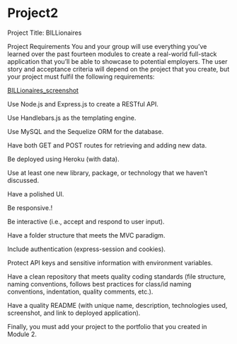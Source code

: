 # Project2

Project Title:
BILLionaires

Project Requirements
You and your group will use everything you’ve learned over the past fourteen modules to create a real-world full-stack application that you’ll be able to showcase to potential employers. The user story and acceptance criteria will depend on the project that you create, but your project must fulfil the following requirements:


[BILLionaires_screenshot](https://user-images.githubusercontent.com/107002411/190228845-f7c95d47-5a74-4723-882a-41dc4188ba57.jpg)

Use Node.js and Express.js to create a RESTful API.

Use Handlebars.js as the templating engine.

Use MySQL and the Sequelize ORM for the database.

Have both GET and POST routes for retrieving and adding new data.

Be deployed using Heroku (with data).

Use at least one new library, package, or technology that we haven’t discussed.

Have a polished UI.

Be responsive.!


Be interactive (i.e., accept and respond to user input).

Have a folder structure that meets the MVC paradigm.

Include authentication (express-session and cookies).

Protect API keys and sensitive information with environment variables.

Have a clean repository that meets quality coding standards (file structure, naming conventions, follows best practices for class/id naming conventions, indentation, quality comments, etc.).

Have a quality README (with unique name, description, technologies used, screenshot, and link to deployed application).

Finally, you must add your project to the portfolio that you created in Module 2.
